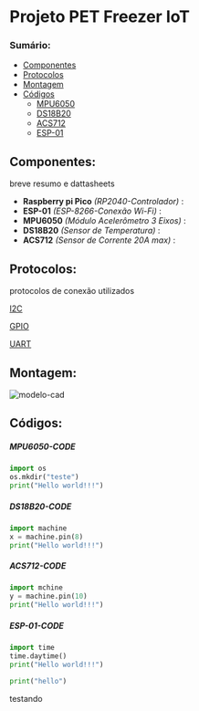 # Projeto PET Freezer IoT


### Sumário:
  * [Componentes](#componentes)
  * [Protocolos](#protocolos) 
  * [Montagem](#montagem)
  * [Códigos](#códigos)
    * [MPU6050](#mpu6050-code)
    * [DS18B20](#ds18b20-code)
    * [ACS712](#acs712-code)
    * [ESP-01](#esp-01-code)

  
  
  ## Componentes:
  breve resumo e dattasheets
  * **Raspberry pi Pico** *(RP2040-Controlador)* :
  * **ESP-01** *(ESP-8266-Conexão Wi-Fi)* :
  * **MPU6050** *(Módulo Acelerômetro 3 Eixos)* :
  * **DS18B20** *(Sensor de Temperatura)* :
  * **ACS712** *(Sensor de Corrente 20A max)* :
  
  
  ## Protocolos:
  protocolos de conexão utilizados
  
 [I2C](https://how2electronics.com/how-to-use-i2c-pins-in-raspberry-pi-pico-i2c-scanner/)
 
 
 [GPIO](https://www.oficinadanet.com.br/hardware/40552-o-que-e-gpio)
 
 
 [UART](https://www.rohde-schwarz.com/br/produtos/teste-e-medicao/osciloscopios/educational-content/compreender-uart_254524.html#:~:text=UART%20significa%20Transmissor%2Freceptor%20assíncrono,receber%20em%20ambas%20as%20direções.)
  
  
  ## Montagem:
  ![modelo-cad](image-link)
  
  ## Códigos:
  
  ##### MPU6050-CODE
  ~~~Python
  import os
  os.mkdir("teste")
  print("Hello world!!!")
  
  ~~~
  
 ##### DS18B20-CODE
  ~~~Python
  import machine
  x = machine.pin(8) 
  print("Hello world!!!")
  
  ~~~
  
 ##### ACS712-CODE
   ~~~Python
  import mchine
  y = machine.pin(10)
  print("Hello world!!!")
  
  ~~~
 
 ##### ESP-01-CODE
   ~~~Python
  import time
  time.daytime()
  print("Hello world!!!")
  
  ~~~
  
  ~~~python 
  print("hello")
  ~~~
  testando
